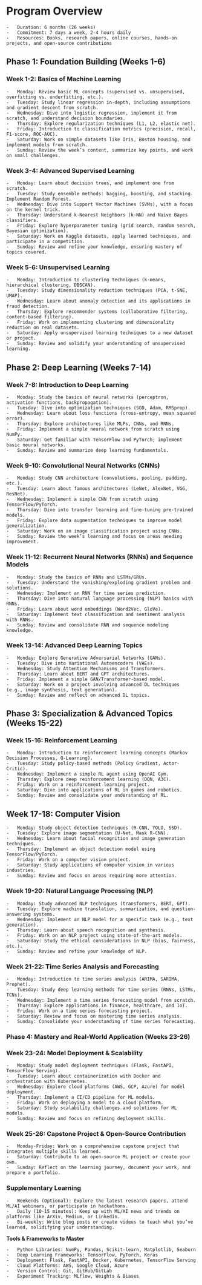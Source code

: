 # Program Overview

	-	Duration: 6 months (26 weeks)
	-	Commitment: 7 days a week, 2-4 hours daily
	-	Resources: Books, research papers, online courses, hands-on projects, and open-source contributions

## Phase 1: Foundation Building (Weeks 1-6)

### Week 1-2: Basics of Machine Learning

	-	Monday: Review basic ML concepts (supervised vs. unsupervised, overfitting vs. underfitting, etc.).
	-	Tuesday: Study linear regression in-depth, including assumptions and gradient descent from scratch.
	-	Wednesday: Dive into logistic regression, implement it from scratch, and understand decision boundaries.
	-	Thursday: Explore regularization techniques (L1, L2, elastic net).
	-	Friday: Introduction to classification metrics (precision, recall, F1-score, ROC-AUC).
	-	Saturday: Work on simple datasets like Iris, Boston housing, and implement models from scratch.
	-	Sunday: Review the week’s content, summarize key points, and work on small challenges.

### Week 3-4: Advanced Supervised Learning

	-	Monday: Learn about decision trees, and implement one from scratch.
	-	Tuesday: Study ensemble methods: bagging, boosting, and stacking. Implement Random Forest.
	-	Wednesday: Dive into Support Vector Machines (SVMs), with a focus on the kernel trick.
	-	Thursday: Understand k-Nearest Neighbors (k-NN) and Naive Bayes classifiers.
	-	Friday: Explore hyperparameter tuning (grid search, random search, Bayesian optimization).
	-	Saturday: Work on Kaggle datasets, apply learned techniques, and participate in a competition.
	-	Sunday: Review and refine your knowledge, ensuring mastery of topics covered.

### Week 5-6: Unsupervised Learning

	-	Monday: Introduction to clustering techniques (k-means, hierarchical clustering, DBSCAN).
	-	Tuesday: Study dimensionality reduction techniques (PCA, t-SNE, UMAP).
	-	Wednesday: Learn about anomaly detection and its applications in fraud detection.
	-	Thursday: Explore recommender systems (collaborative filtering, content-based filtering).
	-	Friday: Work on implementing clustering and dimensionality reduction on real datasets.
	-	Saturday: Apply unsupervised learning techniques to a new dataset or project.
	-	Sunday: Review and solidify your understanding of unsupervised learning.

## Phase 2: Deep Learning (Weeks 7-14)

### Week 7-8: Introduction to Deep Learning

	-	Monday: Study the basics of neural networks (perceptron, activation functions, backpropagation).
	-	Tuesday: Dive into optimization techniques (SGD, Adam, RMSprop).
	-	Wednesday: Learn about loss functions (cross-entropy, mean squared error).
	-	Thursday: Explore architectures like MLPs, CNNs, and RNNs.
	-	Friday: Implement a simple neural network from scratch using NumPy.
	-	Saturday: Get familiar with TensorFlow and PyTorch; implement basic neural networks.
	-	Sunday: Review and summarize deep learning fundamentals.

### Week 9-10: Convolutional Neural Networks (CNNs)

	-	Monday: Study CNN architecture (convolutions, pooling, padding, etc.).
	-	Tuesday: Learn about famous architectures (LeNet, AlexNet, VGG, ResNet).
	-	Wednesday: Implement a simple CNN from scratch using TensorFlow/PyTorch.
	-	Thursday: Dive into transfer learning and fine-tuning pre-trained models.
	-	Friday: Explore data augmentation techniques to improve model generalization.
	-	Saturday: Work on an image classification project using CNNs.
	-	Sunday: Review the week’s learning and focus on areas needing improvement.

### Week 11-12: Recurrent Neural Networks (RNNs) and Sequence Models

	-	Monday: Study the basics of RNNs and LSTMs/GRUs.
	-	Tuesday: Understand the vanishing/exploding gradient problem and solutions.
	-	Wednesday: Implement an RNN for time series prediction.
	-	Thursday: Dive into natural language processing (NLP) basics with RNNs.
	-	Friday: Learn about word embeddings (Word2Vec, GloVe).
	-	Saturday: Implement text classification and sentiment analysis with RNNs.
	-	Sunday: Review and consolidate RNN and sequence modeling knowledge.

### Week 13-14: Advanced Deep Learning Topics

	-	Monday: Explore Generative Adversarial Networks (GANs).
	-	Tuesday: Dive into Variational Autoencoders (VAEs).
	-	Wednesday: Study Attention Mechanisms and Transformers.
	-	Thursday: Learn about BERT and GPT architectures.
	-	Friday: Implement a simple GAN/Transformer-based model.
	-	Saturday: Work on a project involving advanced DL techniques (e.g., image synthesis, text generation).
	-	Sunday: Review and reflect on advanced DL topics.

## Phase 3: Specialization & Advanced Topics (Weeks 15-22)

### Week 15-16: Reinforcement Learning

	-	Monday: Introduction to reinforcement learning concepts (Markov Decision Processes, Q-Learning).
	-	Tuesday: Study policy-based methods (Policy Gradient, Actor-Critic).
	-	Wednesday: Implement a simple RL agent using OpenAI Gym.
	-	Thursday: Explore deep reinforcement learning (DQN, A3C).
	-	Friday: Work on a reinforcement learning project.
	-	Saturday: Dive into applications of RL in games and robotics.
	-	Sunday: Review and consolidate your understanding of RL.

## Week 17-18: Computer Vision

	-	Monday: Study object detection techniques (R-CNN, YOLO, SSD).
	-	Tuesday: Explore image segmentation (U-Net, Mask R-CNN).
	-	Wednesday: Learn about facial recognition and image generation techniques.
	-	Thursday: Implement an object detection model using TensorFlow/PyTorch.
	-	Friday: Work on a computer vision project.
	-	Saturday: Study applications of computer vision in various industries.
	-	Sunday: Review and focus on areas requiring more attention.

### Week 19-20: Natural Language Processing (NLP)

	-	Monday: Study advanced NLP techniques (transformers, BERT, GPT).
	-	Tuesday: Explore machine translation, summarization, and question-answering systems.
	-	Wednesday: Implement an NLP model for a specific task (e.g., text generation).
	-	Thursday: Learn about speech recognition and synthesis.
	-	Friday: Work on an NLP project using state-of-the-art models.
	-	Saturday: Study the ethical considerations in NLP (bias, fairness, etc.).
	-	Sunday: Review and refine your knowledge of NLP.

### Week 21-22: Time Series Analysis and Forecasting

	-	Monday: Introduction to time series analysis (ARIMA, SARIMA, Prophet).
	-	Tuesday: Study deep learning methods for time series (RNNs, LSTMs, TCNs).
	-	Wednesday: Implement a time series forecasting model from scratch.
	-	Thursday: Explore applications in finance, healthcare, and IoT.
	-	Friday: Work on a time series forecasting project.
	-	Saturday: Review and focus on mastering time series analysis.
	-	Sunday: Consolidate your understanding of time series forecasting.

### Phase 4: Mastery and Real-World Application (Weeks 23-26)

### Week 23-24: Model Deployment & Scalability

	-	Monday: Study model deployment techniques (Flask, FastAPI, TensorFlow Serving).
	-	Tuesday: Learn about containerization with Docker and orchestration with Kubernetes.
	-	Wednesday: Explore cloud platforms (AWS, GCP, Azure) for model deployment.
	-	Thursday: Implement a CI/CD pipeline for ML models.
	-	Friday: Work on deploying a model to a cloud platform.
	-	Saturday: Study scalability challenges and solutions for ML models.
	-	Sunday: Review and focus on refining deployment skills.

### Week 25-26: Capstone Project & Open-Source Contribution

	-	Monday-Friday: Work on a comprehensive capstone project that integrates multiple skills learned.
	-	Saturday: Contribute to an open-source ML project or create your own.
	-	Sunday: Reflect on the learning journey, document your work, and prepare a portfolio.

### Supplementary Learning

	-	Weekends (Optional): Explore the latest research papers, attend ML/AI webinars, or participate in hackathons.
	-	Daily (10-15 minutes): Keep up with ML/AI news and trends on platforms like ArXiv, Medium, or LinkedIn.
	-	Bi-weekly: Write blog posts or create videos to teach what you’ve learned, solidifying your understanding.

**Tools & Frameworks to Master**

	-	Python Libraries: NumPy, Pandas, Scikit-learn, Matplotlib, Seaborn
	-	Deep Learning Frameworks: TensorFlow, PyTorch, Keras
	-	Deployment: Flask, FastAPI, Docker, Kubernetes, TensorFlow Serving
	-	Cloud Platforms: AWS, Google Cloud, Azure
	-	Version Control: Git, GitHub/GitLab
	-	Experiment Tracking: MLflow, Weights & Biases 
